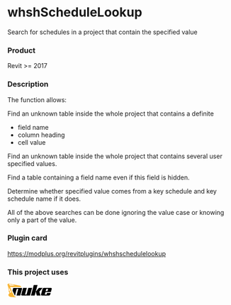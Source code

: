 # whshScheduleLookup
Search for schedules in a project that contain the specified value
### Product ###
Revit >= 2017
### Description ###
The function allows:

Find an unknown table inside the whole project that contains a definite

- field name
- column heading
- cell value

Find an unknown table inside the whole project that contains several user specified values.

Find a table containing a field name even if this field is hidden.

Determine whether specified value comes from a key schedule and key schedule name if it does.

All of the above searches can be done ignoring the value case or knowing only a part of the value.
### Plugin card ###
https://modplus.org/revitplugins/whshschedulelookup
### This project uses

[<img align="left" src="https://raw.githubusercontent.com/ModPlus-Software/Documentation/master/Images/nuke-logo-small.png" />](https://nuke.build/)
